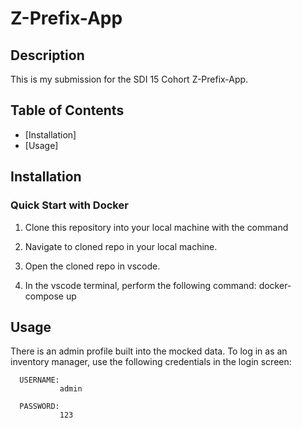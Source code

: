 # Z-Prefix-App




## Description

This is my submission for the SDI 15 Cohort Z-Prefix-App.

## Table of Contents

- [Installation]
- [Usage]


## Installation

### Quick Start with Docker


1. Clone this repository into your local machine with the <git clone> command

2. Navigate to cloned repo in your local machine.

3. Open the cloned repo in vscode.

4. In the vscode terminal, perform the following command:   docker-compose up


## Usage

There is an admin profile built into the mocked data. To log in as an inventory manager, use the following credentials in the login screen:

      USERNAME:
               admin
               
      PASSWORD:
               123




